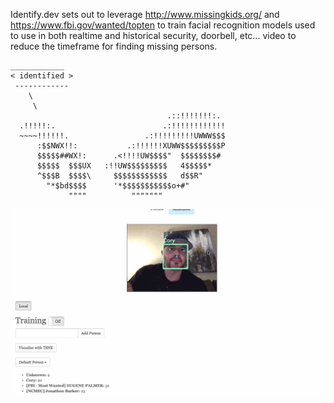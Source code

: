 Identify.dev sets out to leverage http://www.missingkids.org/ and https://www.fbi.gov/wanted/topten to train facial recognition models used to use in both realtime and historical security, doorbell, etc... video to reduce the timeframe for finding missing persons.

```
____________
< identified >
 ------------
    \
     \
                                   .::!!!!!!!:.
  .!!!!!:.                        .:!!!!!!!!!!!!
  ~~~~!!!!!!.                 .:!!!!!!!!!UWWW$$$
      :$$NWX!!:           .:!!!!!!XUWW$$$$$$$$$P
      $$$$$##WX!:      .<!!!!UW$$$$"  $$$$$$$$#
      $$$$$  $$$UX   :!!UW$$$$$$$$$   4$$$$$*
      ^$$$B  $$$$\     $$$$$$$$$$$$   d$$R"
        "*$bd$$$$      '*$$$$$$$$$$$o+#"
             """"          """""""
```
![Identified Demo](23.gif)


